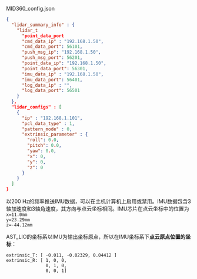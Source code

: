 MID360_config.json

```json
{
  "lidar_summary_info" : {
    "lidar_t
      "point_data_port
      "cmd_data_ip" : "192.168.1.50",
      "cmd_data_port": 56101,
      "push_msg_ip": "192.168.1.50",
      "push_msg_port": 56201,
      "point_data_ip": "192.168.1.50",
      "point_data_port": 56301,
      "imu_data_ip" : "192.168.1.50",
      "imu_data_port": 56401,
      "log_data_ip" : "",
      "log_data_port": 56501
    }
  },
  "lidar_configs" : [
    {
      "ip" : "192.168.1.101",
      "pcl_data_type" : 1,
      "pattern_mode" : 0,
      "extrinsic_parameter" : {
        "roll": 0.0,
        "pitch": 0.0,
        "yaw": 0.0,
        "x": 0,
        "y": 0,
        "z": 0
      }
    }
  ]
}

```



以200 Hz的频率推送IMU数据，可以在主机计算机上启用或禁用。IMU数据包含3轴加速度和3轴角速度，其方向与点云坐标相同。IMU芯片在点云坐标中的位置为  
`x=11.0mm`  
`y=23.29mm`  
`z=-44.12mm`

AST_LIO的坐标系以IMU为输出坐标原点，所以在IMU坐标系下**点云原点位置的坐标**：

```text
extrinsic_T: [ -0.011, -0.02329, 0.04412 ]
extrinsic_R: [ 1, 0, 0,
               0, 1, 0,
               0, 0, 1]
```